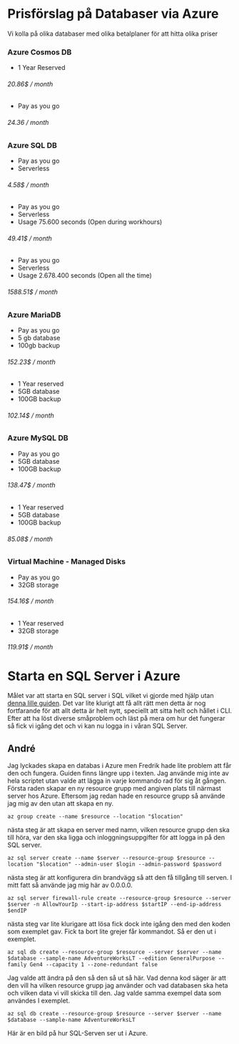  # Prisförslag på Databaser via Azure

 Vi kolla på olika databaser med olika betalplaner för att hitta olika priser



 ### Azure Cosmos DB

 - 1 Year Reserved

 ###### 20.86$ / month

 - Pay as you go

 ###### 24.36 / month


 ### Azure SQL DB

  - Pay as you go
  - Serverless

 ###### 4.58$ / month

  - Pay as you go
  - Serverless
  - Usage 75.600 seconds (Open during workhours)

 ###### 49.41$ / month

  - Pay as you go
  - Serverless
  - Usage 2.678.400 seconds (Open all the time)

 ###### 1588.51$ / month

  

 ### Azure MariaDB

  - Pay as you go
  - 5 gb database
  - 100gb backup

 ###### 152.23$ / month


  - 1 Year reserved
  - 5GB database
  - 100GB backup

 ###### 102.14$ / month


 ### Azure MySQL DB

  - Pay as you go
  - 5GB database
  - 100GB backup

 ###### 138.47$ / month

  - 1 Year reserved
  - 5GB database
  - 100GB backup

 ###### 85.08$ / month


  ### Virtual Machine - Managed Disks

  - Pay as you go
  - 32GB storage

 ###### 154.16$ / month


  - 1 Year reserved
  - 32GB storage

 ###### 119.91$ / month







 # Starta en SQL Server i Azure

Målet var att starta en SQL server i SQL vilket vi gjorde med hjälp utan [denna lille guiden](https://docs.microsoft.com/sv-se/azure/azure-sql/database/scripts/create-and-configure-database-cli).
Det var lite klurigt att få allt rätt men detta är nog fortfarande för att allt detta är helt nytt, speciellt att sitta helt och hållet i CLI. Efter att ha löst diverse småproblem och läst på mera om hur det fungerar så fick vi igång det och vi kan nu logga in i våran SQL Server.

## André

Jag lyckades skapa en databas i Azure men Fredrik hade lite problem att får den och fungera. Guiden finns längre upp i texten. Jag använde mig inte av hela scriptet utan valde att lägga in varje kommando rad för sig åt gången. Första raden skapar en ny resource grupp med angiven plats till närmast server hos Azure. Eftersom jag redan hade en resource grupp så använde jag mig av den utan att skapa en ny.

```
az group create --name $resource --location "$location"
```

nästa steg är att skapa en server med namn, vilken resource grupp den ska till höra, var den ska ligga och inloggningsuppgifter för att logga in på den SQL server.

````
az sql server create --name $server --resource-group $resource --location "$location" --admin-user $login --admin-password $password 
````

nästa steg är att konfigurera din brandvägg så att den få tillgång till serven. I mitt fatt så använde jag mig här av 0.0.0.0.

```
az sql server firewall-rule create --resource-group $resource --server $server -n AllowYourIp --start-ip-address $startIP --end-ip-address $endIP
```

nästa steg var lite klurigare att lösa fick dock inte igång den med den koden som exemplet gav. Fick ta bort lite grejer får kommandot. Så er den ut i exemplet.

```
az sql db create --resource-group $resource --server $server --name $database --sample-name AdventureWorksLT --edition GeneralPurpose --family Gen4 --capacity 1 --zone-redundant false
```

Jag valde att ändra på den så den så ut så här. Vad denna kod säger är att den vill ha vilken resource grupp jag använder och vad databasen ska heta och vilken data vi vill skicka till den. Jag valde samma exempel data som användes I exemplet.

```
az sql db create --resource-group $resource --server $server --name $database --sample-name AdventureWorksLT
```

Här är en bild på hur SQL-Serven ser ut i Azure.

